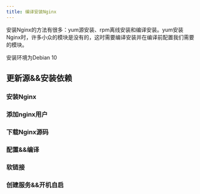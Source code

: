 ```yaml
---
title: 编译安装Nginx
---
```

安装Nginx的方法有很多：yum源安装、rpm离线安装和编译安装。yum安装Nginx时，许多小众的模块是没有的，这时需要编译安装并在编译前配置我们需要的模块。

安装环境为Debian 10

## 更新源&&安装依赖

### 安装Nginx
### 添加nginx用户
### 下载Nginx源码
### 配置&&编译
### 软链接
### 创建服务&&开机自启

